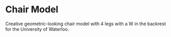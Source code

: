 # Chair Model
Creative geometric-looking chair model with 4 legs with a W in the backrest for the University of Waterloo.
